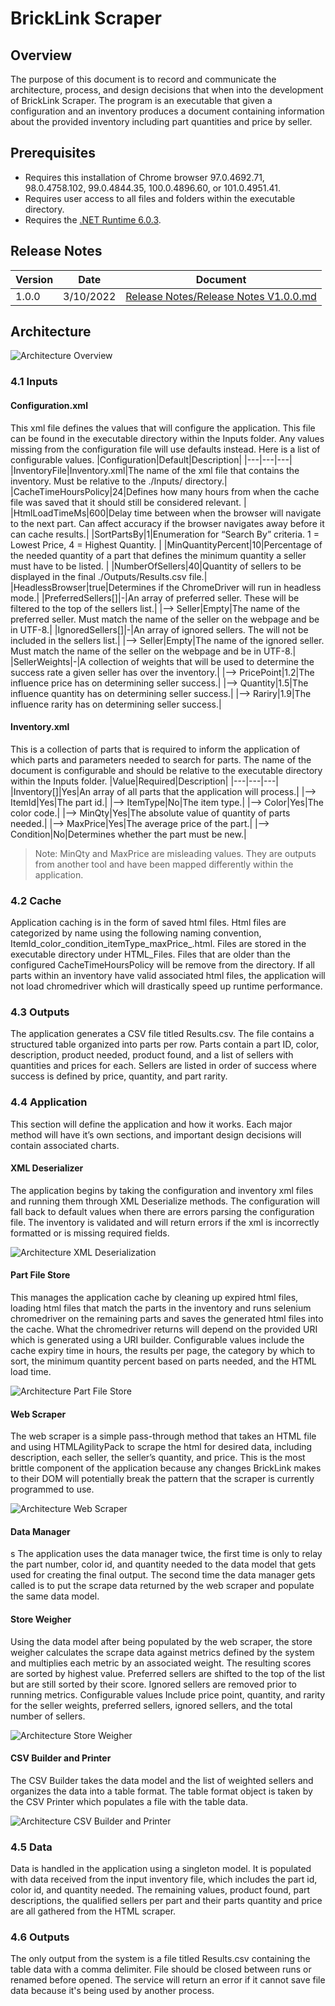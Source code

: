 # BrickLink Scraper


## Overview

The purpose of this document is to record and communicate the architecture, process, and design decisions that when into the development of BrickLink Scraper.  The program is an executable that given a configuration and an inventory produces a document containing information about the provided inventory including part quantities and price by seller.

## Prerequisites

*   Requires this installation of Chrome browser 97.0.4692.71, 98.0.4758.102, 99.0.4844.35, 100.0.4896.60, or 101.0.4951.41.  
*   Requires user access to all files and folders within the executable directory.
*   Requires the [.NET Runtime 6.0.3](https://dotnet.microsoft.com/en-us/download/dotnet/6.0).

## Release Notes

|Version|Date|Document|
|---|---|---|
|1.0.0|3/10/2022|<a href="./Release Notes/Release Notes V1.0.0.md">Release Notes/Release Notes V1.0.0.md</a>|

## Architecture

![Architecture Overview](Diagrams/Overview.png "Overview")

###	4.1 Inputs

#### Configuration.xml

This xml file defines the values that will configure the application.  This file can be found in the executable directory within the Inputs folder. Any values missing from the configuration file will use defaults instead. Here is a list of configurable values.
|Configuration|Default|Description|
|---|---|---|
|InventoryFile|Inventory.xml|The name of the xml file that contains the inventory.  Must be relative to the ./Inputs/ directory.|
|CacheTimeHoursPolicy|24|Defines how many hours from when the cache file was saved that it should still be considered relevant. |
|HtmlLoadTimeMs|600|Delay time between when the browser will navigate to the next part.  Can affect accuracy if the browser navigates away before it can cache results.|
|SortPartsBy|1|Enumeration for “Search By” criteria. 1 = Lowest Price, 4 = Highest Quantity. |
|MinQuantityPercent|10|Percentage of the needed quantity of a part that defines the minimum quantity a seller must have to be listed.  |
|NumberOfSellers|40|Quantity of sellers to be displayed in the final ./Outputs/Results.csv file.|
|HeadlessBrowser|true|Determines if the ChromeDriver will run in headless mode.|
|PreferredSellers[]|-|An array of preferred seller.  These will be filtered to the top of the sellers list.|
|--> Seller|Empty|The name of the preferred seller.  Must match the name of the seller on the webpage and be in UTF-8.|
|IgnoredSellers[]|-|An array of ignored sellers.  The will not be included in the sellers list.|
|--> Seller|Empty|The name of the ignored seller.  Must match the name of the seller on the webpage and be in UTF-8.|
|SellerWeights|-|A collection of weights that will be used to determine the success rate a given seller has over the inventory.|
|--> PricePoint|1.2|The influence price has on determining seller success.|
|--> Quantity|1.5|The influence quantity has on determining seller success.|
|--> Rariry|1.9|The influence rarity has on determining seller success.|


#### Inventory.xml

This is a collection of parts that is required to inform the application of which parts and parameters needed to search for parts.  The name of the document is configurable and should be relative to the executable directory within the Inputs folder.
|Value|Required|Description|
|---|---|---|
|Inventory[]|Yes|An array of all parts that the application will process.|
|--> ItemId|Yes|The part id.|
|--> ItemType|No|The item type.|
|--> Color|Yes|The color code.|
|--> MinQty|Yes|The absolute value of quantity of parts needed.|
|--> MaxPrice|Yes|The average price of the part.|
|--> Condition|No|Determines whether the part must be new.|

> Note: MinQty and MaxPrice are misleading values.  They are outputs from another tool and have been mapped differently within the application.

###	4.2 Cache

Application caching is in the form of saved html files.  Html files are categorized by name using the following naming convention, ItemId_color_condition_itemType_maxPrice_.html. Files are stored in the executable directory under HTML_Files. Files that are older than the configured CacheTimeHoursPolicy will be remove from the directory.  If all parts within an inventory have valid associated html files, the application will not load chromedriver which will drastically speed up runtime performance.

###	4.3 Outputs

The application generates a CSV file titled Results.csv.  The file contains a structured table organized into parts per row.  Parts contain a part ID, color, description, product needed, product found, and a list of sellers with quantities and prices for each.  Sellers are listed in order of success where success is defined by price, quantity, and part rarity.

###	4.4 Application

This section will define the application and how it works.  Each major method will have it’s own sections, and important design decisions will contain associated charts.  

#### XML Deserializer

The application begins by taking the configuration and inventory xml files and running them through XML Deserialize methods.  The configuration will fall back to default values when there are errors parsing the configuration file.  The inventory is validated and will return errors if the xml is incorrectly formatted or is missing required fields.
 
![Architecture XML Deserialization](Diagrams/XMLDeserialization.png "XML Deserialization")

#### Part File Store

This manages the application cache by cleaning up expired html files, loading html files that match the parts in the inventory and runs selenium chromedriver on the remaining parts and saves the generated html files into the cache.  What the chromedriver returns will depend on the provided URI which is generated using a URI builder.  Configurable values include the cache expiry time in hours, the results per page, the category by which to sort, the minimum quantity percent based on parts needed, and the HTML load time.
 
![Architecture Part File Store](Diagrams/PartFileStore.png "Part File Store")

#### Web Scraper

The web scraper is a simple pass-through method that takes an HTML file and using HTMLAgilityPack to scrape the html for desired data, including description, each seller, the seller’s quantity, and price.  This is the most brittle component of the application because any changes BrickLink makes to their DOM will potentially break the pattern that the scraper is currently programmed to use.

![Architecture Web Scraper](Diagrams/WebScaper.png "Web Scraper")

#### Data Manager
s
The application uses the data manager twice, the first time is only to relay the part number, color id, and quantity needed to the data model that gets used for creating the final output. The second time the data manager gets called is to put the scrape data returned by the web scraper and populate the same data model.

#### Store Weigher

Using the data model after being populated by the web scraper, the store weigher calculates the scrape data against metrics defined by the system and multiplies each metric by an associated weight.  The resulting scores are sorted by highest value.  Preferred sellers are shifted to the top of the list but are still sorted by their score. Ignored sellers are removed prior to running metrics.  Configurable values Include price point, quantity, and rarity for the seller weights, preferred sellers, ignored sellers, and the total number of sellers.

![Architecture Store Weigher](Diagrams/StoreWeigher.png "Store Weigher")

#### CSV Builder and Printer

The CSV Builder takes the data model and the list of weighted sellers and organizes the data into a table format.  The table format object is taken by the CSV Printer which populates a file with the table data.

![Architecture CSV Builder and Printer](Diagrams/CsvBuilder.png "CSV Builder and Printer")
 
###	4.5 Data

Data is handled in the application using a singleton model.  It is populated with data received from the input inventory file, which includes the part id, color id, and quantity needed.  The remaining values, product found, part descriptions, the qualified sellers per part and their parts quantity and price are all gathered from the HTML scraper.

### 4.6 Outputs

The only output from the system is a file titled Results.csv containing the table data with a comma delimiter.  File should be closed between runs or renamed before opened.  The service will return an error if it cannot save file data because it's being used by another process.
